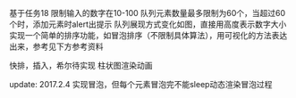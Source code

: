 基于任务18
限制输入的数字在10-100
队列元素数量最多限制为60个，当超过60个时，添加元素时alert出提示
队列展现方式变化如图，直接用高度表示数字大小
实现一个简单的排序功能，如冒泡排序（不限制具体算法），用可视化的方法表达出来，参考见下方参考资料


快排，插入，希尔待实现
柱状图渲染动画

update:
2017.2.4 实现冒泡，但每个元素冒泡完不能sleep动态渲染冒泡过程
